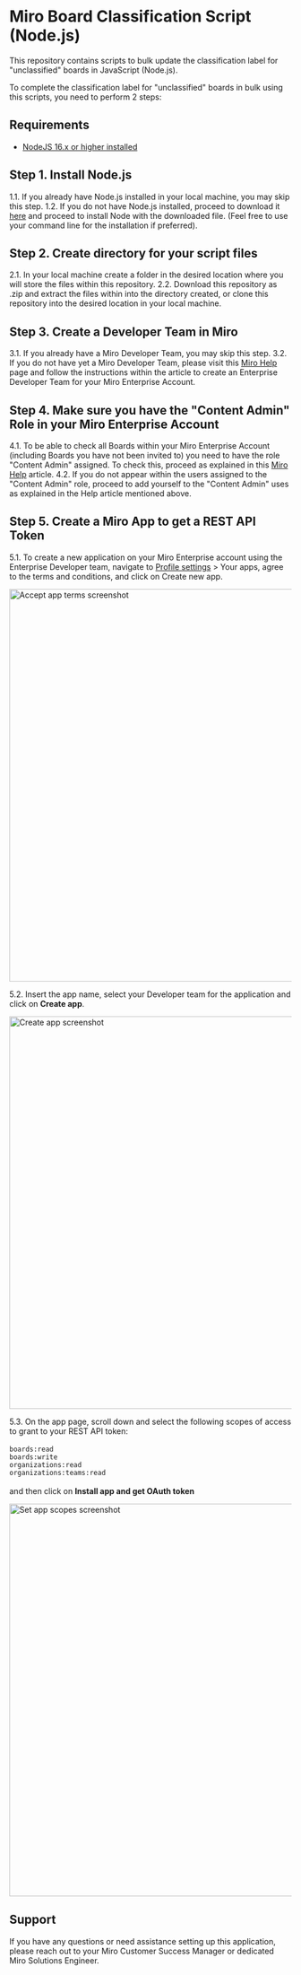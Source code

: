 # Miro Board Classification Script (Node.js)

This repository contains scripts to bulk update the classification label for "unclassified" boards in JavaScript (Node.js).

To complete the classification label for "unclassified" boards in bulk using this scripts, you need to perform 2 steps:

## Requirements

* [NodeJS 16.x or higher installed](https://nodejs.org/en/download/)

## Step 1. Install Node.js

1.1. If you already have Node.js installed in your local machine, you may skip this step.
1.2. If you do not have Node.js installed, proceed to download it [here](https://nodejs.org/en/download/) and proceed to install Node with the downloaded file. (Feel free to use your command line for the installation if preferred).

## Step 2. Create directory for your script files

2.1. In your local machine create a folder in the desired location where you will store the files within this repository.
2.2. Download this repository as .zip and extract the files within into the directory created, or clone this repository into the desired location in your local machine.

## Step 3. Create a Developer Team in Miro

3.1. If you already have a Miro Developer Team, you may skip this step.
3.2. If you do not have yet a Miro Developer Team, please visit this [Miro Help](https://help.miro.com/hc/en-us/articles/4766759572114-Enterprise-Developer-teams) page and follow the instructions within the article to create an Enterprise Developer Team for your Miro Enterprise Account.

## Step 4. Make sure you have the "Content Admin" Role in your Miro Enterprise Account

4.1. To be able to check all Boards within your Miro Enterprise Account (including Boards you have not been invited to) you need to have the role "Content Admin" assigned. To check this, proceed as explained in this [Miro Help](https://help.miro.com/hc/en-us/articles/360017571194-Roles-in-Miro#h_01HQ8889WQP2N8PCPRHTPTDNZR) article.
4.2. If you do not appear within the users assigned to the "Content Admin" role, proceed to add yourself to the "Content Admin" uses as explained in the Help article mentioned above.

## Step 5. Create a Miro App to get a REST API Token

5.1. To create a new application on your Miro Enterprise account using the Enterprise Developer team, navigate to [Profile settings](https://help.miro.com/hc/en-us/articles/4408879513874-Profile-settings) > Your apps, agree to the terms and conditions, and click on Create new app.

<img src="https://help.miro.com/hc/article_attachments/4775661957266" alt="Accept app terms screenshot" width="700" />

5.2. Insert the app name, select your Developer team for the application and click on __Create app__.

<img src="https://help.miro.com/hc/article_attachments/4775666891026" alt="Create app screenshot" width="700" />

5.3. On the app page, scroll down and select the following scopes of access to grant to your REST API token:<br><br>
  `boards:read`<br>
  `boards:write`<br>
  `organizations:read`<br>
  `organizations:teams:read`<br><br>
  and then click on __Install app and get OAuth token__

<img src="https://miro-org.s3.eu-central-1.amazonaws.com/board_classification/rest_api_scopes.png" alt="Set app scopes screenshot" width="700" />

## Support

If you have any questions or need assistance setting up this application, please reach out to your Miro Customer Success Manager or dedicated Miro Solutions Engineer.
